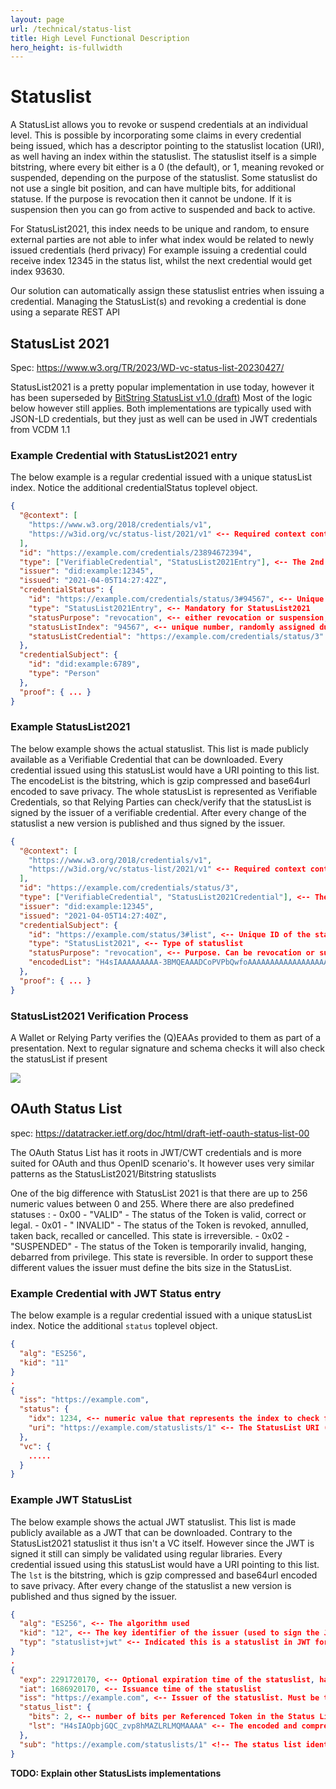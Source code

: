 ```yaml
---
layout: page
url: /technical/status-list
title: High Level Functional Description
hero_height: is-fullwidth
---
```

# Statuslist

A StatusList allows you to revoke or suspend credentials at an individual level. This is possible by incorporating some
claims in every credential being issued, which has a descriptor pointing to the statuslist location (URI), as well
having an index within the statuslist. The statuslist itself is a simple bitstring, where every bit either is a 0 (the
default), or 1, meaning revoked or suspended, depending on the purpose of the statuslist. Some statuslist do not use a
single bit position, and can have multiple bits, for additional statuse.
If the purpose is revocation then it cannot be undone. If it is suspension then you can go from active to suspended and
back to active.

For StatusList2021, this index needs to be unique and random, to ensure external parties are not able to infer what
index would be related to newly issued credentials (herd privacy)
For example issuing a credential could receive index 12345 in the status list, whilst the next credential would get
index 93630.

Our solution can automatically assign these statuslist entries when issuing a credential. Managing the StatusList(s) and
revoking a credential is done using a separate REST API

## StatusList 2021
Spec: https://www.w3.org/TR/2023/WD-vc-status-list-20230427/

StatusList2021 is a pretty popular implementation in use today, however it has been superseded
by [BitString StatusList v1.0 (draft)](https://www.w3.org/TR/vc-bitstring-status-list/)
Most of the logic below however still applies. Both implementations are typically used with JSON-LD credentials, but
they just as well can be used in JWT credentials from VCDM 1.1

### Example Credential with StatusList2021 entry

The below example is a regular credential issued with a unique statusList index. Notice the additional credentialStatus
toplevel object.

```json
{
  "@context": [
    "https://www.w3.org/2018/credentials/v1",
    "https://w3id.org/vc/status-list/2021/v1" <-- Required context containing the statuslist terms
  ],
  "id": "https://example.com/credentials/23894672394",
  "type": ["VerifiableCredential", "StatusList2021Entry"], <-- The 2nd type indicates this VC has a credentialStatus
  "issuer": "did:example:12345",
  "issued": "2021-04-05T14:27:42Z",
  "credentialStatus": {
    "id": "https://example.com/credentials/status/3#94567", <-- Unique ID containing the link to the statusListCredential with a fragment pointing to the index
    "type": "StatusList2021Entry", <-- Mandatory for StatusList2021
    "statusPurpose": "revocation", <-- either revocation or suspension, depending on statuslist purpose
    "statusListIndex": "94567", <-- unique number, randomly assigned during issuance
    "statusListCredential": "https://example.com/credentials/status/3" <-- Unique URL for the statusList
  },
  "credentialSubject": {
    "id": "did:example:6789",
    "type": "Person"
  },
  "proof": { ... }
}
```

### Example StatusList2021

The below example shows the actual statuslist. This list is made publicly available as a Verifiable Credential that can
be downloaded. Every credential issued using this statusList would have a URI pointing to this list.
The encodeList is the bitstring, which is gzip compressed and base64url encoded to save privacy.
The whole statusList is represented as Verifiable Credentials, so that Relying Parties can check/verify that the
statusList is signed by the issuer of a verifiable credential.
After every change of the statuslist a new version is published and thus signed by the issuer.
```json
{
  "@context": [
    "https://www.w3.org/2018/credentials/v1",
    "https://w3id.org/vc/status-list/2021/v1" <-- Required context containing the statuslist terms
  ],
  "id": "https://example.com/credentials/status/3",
  "type": ["VerifiableCredential", "StatusList2021Credential"], <-- The 2nd type indicates this is a status list 2021
  "issuer": "did:example:12345",
  "issued": "2021-04-05T14:27:40Z",
  "credentialSubject": {
    "id": "https://example.com/status/3#list", <-- Unique ID of the statuslist, the list fragment is mandatory
    "type": "StatusList2021", <-- Type of statuslist
    "statusPurpose": "revocation", <-- Purpose. Can be revocation or suspension
    "encodedList": "H4sIAAAAAAAAA-3BMQEAAADCoPVPbQwfoAAAAAAAAAAAAAAAAAAAAIC3AYbSVKsAQAAA" <-- The encoded and compressed statusList
  },
  "proof": { ... }
}
```

### StatusList2021 Verification Process

A Wallet or Relying Party verifies the (Q)EAAs provided to them as part of a presentation. Next to regular signature and
schema checks it will also check the statusList if present

![](../assets/StatusList2021-verification.svg)


## OAuth Status List
spec: https://datatracker.ietf.org/doc/html/draft-ietf-oauth-status-list-00

The OAuth Status List has it roots in JWT/CWT credentials and is more suited for OAuth and thus OpenID scenario's. It
however uses very similar patterns as the StatusList2021/Bitstring statuslists

One of the big difference with StatusList 2021 is that there are up to 256 numeric values between 0 and 255. Where there
are also predefined statuses : - 0x00 - "VALID" - The status of the Token is valid, correct or legal. - 0x01 - "
INVALID" - The status of the Token is revoked, annulled, taken back, recalled or cancelled. This state is
irreversible. - 0x02 - "SUSPENDED" - The status of the Token is temporarily invalid, hanging, debarred from privilege.
This state is reversible. In order to support these different values the issuer must define the bits size in the StatusList.

### Example Credential with JWT Status entry

The below example is a regular credential issued with a unique statusList index. Notice the additional `status`
toplevel object.

```json
{
  "alg": "ES256",
  "kid": "11"
}
.
{
  "iss": "https://example.com",
  "status": {
    "idx": 1234, <-- numeric value that represents the index to check for status information in the Status List
    "uri": "https://example.com/statuslists/1" <-- The StatusList URI (it can be downloaded at this location)
  },
  "vc": {
    .....
  }
}
```

### Example JWT StatusList

The below example shows the actual JWT statuslist. This list is made publicly available as a JWT that can
be downloaded. Contrary to the StatusList2021 statuslist it thus isn't a VC itself. However since the JWT is signed it still can simply be validated using regular libraries.
Every credential issued using this statusList would have a URI pointing to this list.
The `lst` is the bitstring, which is gzip compressed and base64url encoded to save privacy.
After every change of the statuslist a new version is published and thus signed by the issuer.
```json
{
  "alg": "ES256", <-- The algorithm used
  "kid": "12", <-- The key identifier of the issuer (used to sign the JWT)
  "typ": "statuslist+jwt" <-- Indicated this is a statuslist in JWT format 
}
.
{
  "exp": 2291720170, <-- Optional expiration time of the statuslist, handy for cache evictions for instance
  "iat": 1686920170, <-- Issuance time of the statuslist
  "iss": "https://example.com", <-- Issuer of the statuslist. Must be the same as the `iss` value of the JWT VC
  "status_list": {
    "bits": 2, <-- number of bits per Referenced Token in the Status List ("lst", which is 1, 2, 4 or 8)
    "lst": "H4sIAOpbjGQC_zvp8hMAZLRLMQMAAAA" <-- The encoded and compressed statusList
  },
  "sub": "https://example.com/statuslists/1" <!-- The status list identifier itself. Must match the `uri` value in the `status` object of the JWT VC
}
```



**TODO: Explain other StatusLists implementations**

